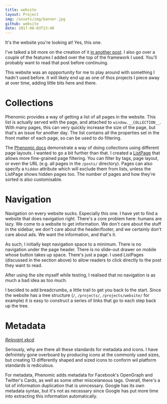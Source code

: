 ```yaml
---
title: website
layout: Project
img: /assets/img/banner.jpg
github: website
date: 2017-06-03T13:40
---
```


It's the website you're looking at! Yes, this one.

I've talked a bit more on the creation of it [in another post](/posts/this-website/). I also go over a couple of the features I added over the top of the framework I used. You'll probably want to read that post before continuing.

This website was an oppportunity for me to play around with something I hadn't used before. It will likely end up as one of thos projects I piece away at over time, adding little bits here and there.

# Collections

Phenomic provides a way of getting a list of all pages in the website. This list is actually served with the page, and attached to `window.__COLLECTION__`. With many pages, this can very quickly increase the size of the page, but that's an issue for another day. The list contains all the properties set in the front matter of each page, so can be used to do filtering.

The [Phenomic docs](https://phenomic.io/docs/usage/collections/) demonstrate a way of doing collections using different page layouts. I wanted to go a bit further than that. I created a [ListPage](https://github.com/s-thom/website/blob/develop/src/pages/ListPage/index.js) that allows more fine-grained page filtering. You can filter by tags, page layout, or even the URL (e.g. all pages in the `/posts/` directory). Pages can also specify a `hidden` attribute which will exclude them from lists, unless the ListPage shows hidden pages too. The number of pages and how they're sorted is also customisable.

# Navigation

Navigation on every website sucks. Especially this one. I have yet to find a website that does navigation right. There's a core problem here: humans are lazy. We come to a website to get information. We don't care about the stuff in the sidebar, we don't care about the header/footer, and we certainly don't care about ads. We want the information, and that's it.

As such, I initially kept navigation space to a minimum. There is no navigation under the page header. There is no slide-out drawer on mobile whose button takes up space. There's just a page. I used ListPages (discussed in the section above) to allow readers to click directly to the post they want to read.

After using the site myself while testing, I realised that no navigation is as much a bad idea as too much.

I becided to add breadcrumbs, a little trail to get you back to the start. Since the website has a tree structure (`/`, `/projects/`, `/projects/website/` for example) it is easy to construct a series of links that go to each step back up the tree.

# Metadata

*[Relevant xkcd](https://xkcd.com/927/).*

Seriously, why are there all these standards for metadata and icons. I have defnintely gone overboard by producing icons at the commonly used sizes, but creating 13 differently shaped and sized icons to conform wil platform standards is rediculous.

For metadata, Phenomic adds metadata for Facebook's OpenGraph and Twitter's Cards, as well as some other miscelaneous tags. Overall, there's a lot of information duplication that is unncessary. Google has its own metadata syntax, but it's not as necessary since Google has put more time into extracting this information automatically.
